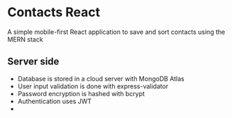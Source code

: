 # Contacts React

A simple mobile-first React application to save and sort contacts using the MERN stack

## Server side

- Database is stored in a cloud server with MongoDB Atlas
- User input validation is done with express-validator
- Password encryption is hashed with bcrypt
- Authentication uses JWT
-
